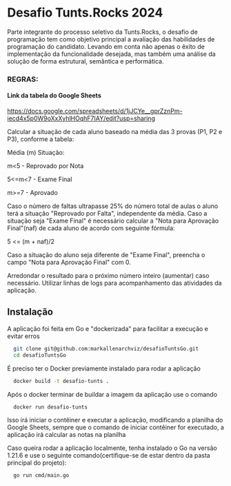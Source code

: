 
# Desafio Tunts.Rocks 2024

Parte integrante do processo seletivo da Tunts.Rocks, o desafio de programação tem como objetivo  principal a avaliação das habilidades de programação do candidato. Levando em conta não  apenas o êxito de implementação da funcionalidade desejada, mas também uma análise da  solução de forma estrutural, semântica e performática. 

### REGRAS: 

#### Link da tabela do Google Sheets
https://docs.google.com/spreadsheets/d/1jJCYe__gprZznPm-iecd4x5p0W9oXxXyhlHOqhF7IAY/edit?usp=sharing



Calcular a situação de cada aluno baseado na média das 3 provas (P1, P2 e P3), conforme a  tabela: 


Média (m) Situação:

m<5  - Reprovado por Nota

5<=m<7  - Exame Final

m>=7  - Aprovado

Caso o número de faltas ultrapasse 25% do número total de aulas o aluno terá a situação  "Reprovado por Falta", independente da média.  Caso a situação seja "Exame Final" é necessário calcular a "Nota para Aprovação Final"(naf) de  cada aluno de acordo com seguinte fórmula: 

5 <= (m + naf)/2

Caso a situação do aluno seja diferente de "Exame Final", preencha o campo "Nota para  Aprovação Final" com 0. 

Arredondar o resultado para o próximo número inteiro (aumentar) caso necessário. Utilizar linhas de logs para acompanhamento das atividades da aplicação. 


## Instalação

A aplicação foi feita em Go e "dockerizada" para facilitar a execução e evitar erros

```bash
  git clone git@github.com:markallenarchviz/desafioTuntsGo.git
  cd desafioTuntsGo
```
É preciso ter o Docker previamente instalado para rodar a aplicação

```bash
  docker build -t desafio-tunts .
```
Após o docker terminar de buildar a imagem da aplicação use o comando
```bash
  docker run desafio-tunts
```
Isso irá iniciar o contêiner e executar a aplicação, modificando a planilha do Google Sheets, sempre que o comando de iniciar contêiner for executado, a aplicação irá calcular as notas na planilha

Caso queira rodar a aplicação localmente, tenha instalado o Go na versão 1.21.6 e use o seguinte comando(certifique-se de estar dentro da pasta principal do projeto):
```bash
  go run cmd/main.go
```

